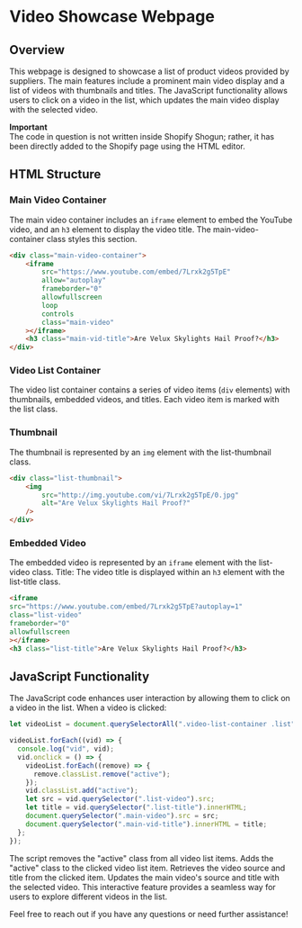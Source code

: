 ﻿# Video Showcase Webpage

## Overview

This webpage is designed to showcase a list of product videos provided by suppliers. The main features include a prominent main video display and a list of videos with thumbnails and titles. The JavaScript functionality allows users to click on a video in the list, which updates the main video display with the selected video.

**Important**  
The code in question is not written inside Shopify Shogun; rather, it has been directly added to the Shopify page using the HTML editor.

## HTML Structure

### Main Video Container

The main video container includes an `iframe` element to embed the YouTube video, and an `h3` element to display the video title. The main-video-container class styles this section.

```HTML
<div class="main-video-container">
    <iframe
        src="https://www.youtube.com/embed/7Lrxk2g5TpE"
        allow="autoplay"
        frameborder="0"
        allowfullscreen
        loop
        controls
        class="main-video"
    ></iframe>
    <h3 class="main-vid-title">Are Velux Skylights Hail Proof?</h3>
</div>
```

### Video List Container

The video list container contains a series of video items (`div` elements) with thumbnails, embedded videos, and titles. Each video item is marked with the list class.

### Thumbnail

The thumbnail is represented by an `img` element with the list-thumbnail class.

```HTML
<div class="list-thumbnail">
    <img
        src="http://img.youtube.com/vi/7Lrxk2g5TpE/0.jpg"
        alt="Are Velux Skylights Hail Proof?"
    />
</div>
```

### Embedded Video

The embedded video is represented by an `iframe` element with the list-video class.
Title: The video title is displayed within an `h3` element with the list-title class.

```HTML
<iframe
src="https://www.youtube.com/embed/7Lrxk2g5TpE?autoplay=1"
class="list-video"
frameborder="0"
allowfullscreen
></iframe>
<h3 class="list-title">Are Velux Skylights Hail Proof?</h3>
```

## JavaScript Functionality

The JavaScript code enhances user interaction by allowing them to click on a video in the list. When a video is clicked:

```JavaScript
let videoList = document.querySelectorAll(".video-list-container .list");

videoList.forEach((vid) => {
  console.log("vid", vid);
  vid.onclick = () => {
    videoList.forEach((remove) => {
      remove.classList.remove("active");
    });
    vid.classList.add("active");
    let src = vid.querySelector(".list-video").src;
    let title = vid.querySelector(".list-title").innerHTML;
    document.querySelector(".main-video").src = src;
    document.querySelector(".main-vid-title").innerHTML = title;
  };
});
```

The script removes the "active" class from all video list items.
Adds the "active" class to the clicked video list item.
Retrieves the video source and title from the clicked item.
Updates the main video's source and title with the selected video.
This interactive feature provides a seamless way for users to explore different videos in the list.

Feel free to reach out if you have any questions or need further assistance!
